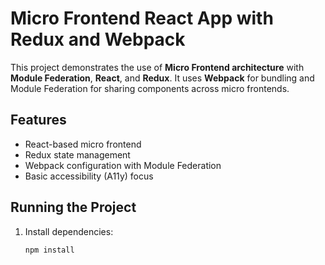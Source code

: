 # Micro Frontend React App with Redux and Webpack

This project demonstrates the use of **Micro Frontend architecture** with **Module Federation**, **React**, and **Redux**. It uses **Webpack** for bundling and Module Federation for sharing components across micro frontends.

## Features
- React-based micro frontend
- Redux state management
- Webpack configuration with Module Federation
- Basic accessibility (A11y) focus

## Running the Project
1. Install dependencies:
   ```bash
   npm install
